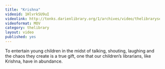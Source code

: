 ```yaml
---
title: "Krishna"
videoid: 1HlvrkSU9uI
videolink: http://tonks.darienlibrary.org/1/archives/video/thelibraryseries/s01e06-tl-krishna.mov
videoformat: MOV
category: thelibrary
layout: video
published: yes
---
```


To entertain young children in the midst of talking, shouting, laughing and the chaos they create is a true gift, one that our children’s librarians, like Krishna, have in abundance.